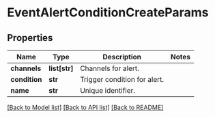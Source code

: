 # EventAlertConditionCreateParams

## Properties
Name | Type | Description | Notes
------------ | ------------- | ------------- | -------------
**channels** | **list[str]** | Channels for alert. | 
**condition** | **str** | Trigger condition for alert. | 
**name** | **str** | Unique identifier. | 

[[Back to Model list]](../README.md#documentation-for-models) [[Back to API list]](../README.md#documentation-for-api-endpoints) [[Back to README]](../README.md)


